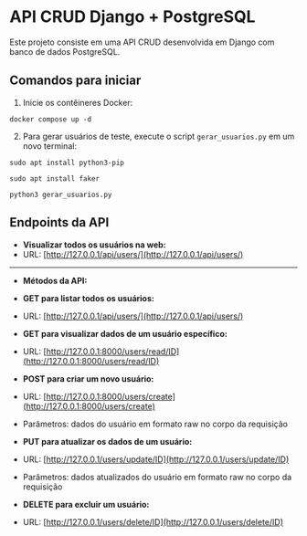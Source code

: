 # API CRUD Django + PostgreSQL

Este projeto consiste em uma API CRUD desenvolvida em Django com banco de dados PostgreSQL.


## Comandos para iniciar

1. Inicie os contêineres Docker:
   
`docker compose up -d`

2. Para gerar usuários de teste, execute o script `gerar_usuarios.py` em um novo terminal:

`sudo apt install python3-pip`

`sudo apt install faker`

`python3 gerar_usuarios.py`



## Endpoints da API

- **Visualizar todos os usuários na web:**
- URL: [http://127.0.0.1/api/users/](http://127.0.0.1/api/users/)

---

- **Métodos da API:**

- **GET para listar todos os usuários:**
 - URL: [http://127.0.0.1/api/users/](http://127.0.0.1/api/users/)

- **GET para visualizar dados de um usuário específico:**
 - URL: [http://127.0.0.1:8000/users/read/ID](http://127.0.0.1:8000/users/read/ID)

- **POST para criar um novo usuário:**
 - URL: [http://127.0.0.1:8000/users/create](http://127.0.0.1:8000/users/create)
 - Parâmetros: dados do usuário em formato raw no corpo da requisição

- **PUT para atualizar os dados de um usuário:**
 - URL: [http://127.0.0.1/users/update/ID](http://127.0.0.1/users/update/ID)
 - Parâmetros: dados atualizados do usuário em formato raw no corpo da requisição

- **DELETE para excluir um usuário:**
 - URL: [http://127.0.0.1/users/delete/ID](http://127.0.0.1/users/delete/ID)
